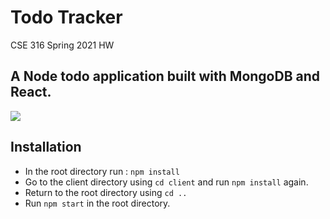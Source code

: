 

# Todo Tracker
CSE 316 Spring 2021 HW<br />
## A Node todo application built with MongoDB and React.
<img src='http://g.recordit.co/qEbHvyjR3P.gif'/>

## Installation

- In the root directory run :
  `npm install`
- Go to the client directory using `cd client` and run `npm install` again.
- Return to the root directory using `cd ..`
- Run `npm start` in the root directory.

